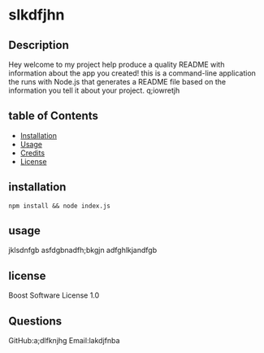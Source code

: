 

  # slkdfjhn

## Description
Hey welcome to my project help produce a quality README with information about the app you created!
this is a command-line application the runs with Node.js that generates a README file based on the information you tell it about your project.
q;iowretjh

## table of Contents
* [Installation](#installation)
* [Usage](#usage)
* [Credits](#credits)
* [License](#license)

## installation

```
npm install && node index.js
```

## usage
jklsdnfgb
 asfdgbnadfh;bkgjn
 adfghlkjandfgb
## license
Boost Software License 1.0

## Questions
GitHub:a;dlfknjhg
Email:lakdjfnba
